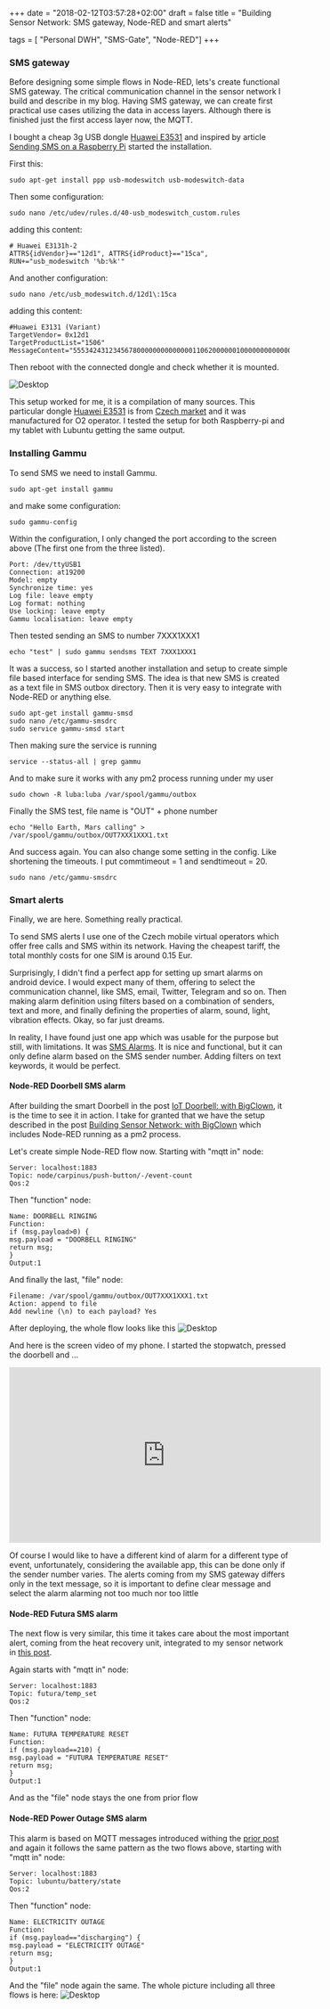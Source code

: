 +++
date = "2018-02-12T03:57:28+02:00"
draft = false
title = "Building Sensor Network: SMS gateway, Node-RED and smart alerts"

tags = [ "Personal DWH", "SMS-Gate", "Node-RED"]
+++

### SMS gateway
Before designing some simple flows in Node-RED, lets's create functional SMS gateway. The critical communication channel in the sensor network I build and describe in my blog. Having SMS gateway, we can create first practical use cases utilizing the data in access layers. Although there is finished just the first access layer now, the MQTT. 

I bought a cheap 3g USB dongle [Huawei E3531](https://consumer.huawei.com/en/mobile-broadband/e3531/specs/) and inspired by article [Sending SMS on a Raspberry Pi](https://escapologybb.com/send-sms-from-raspberry-pi/) started the installation.

First this:
```
sudo apt-get install ppp usb-modeswitch usb-modeswitch-data
```

Then some configuration:
```
sudo nano /etc/udev/rules.d/40-usb_modeswitch_custom.rules
```

adding this content:
```
# Huawei E3131h-2
ATTRS{idVendor}=="12d1", ATTRS{idProduct}=="15ca", RUN+="usb_modeswitch '%b:%k'"
```

And another configuration:
```
sudo nano /etc/usb_modeswitch.d/12d1\:15ca
```

adding this content:
```
#Huawei E3131 (Variant)
TargetVendor= 0x12d1
TargetProductList="1506"
MessageContent="55534243123456780000000000000011062000000100000000000000000000"
```

Then reboot with the connected dongle and check whether it is mounted.

![Desktop](/images/2018/02/3gdongle1.png)

This setup worked for me, it is a compilation of many sources. This particular dongle [Huawei E3531](https://consumer.huawei.com/en/mobile-broadband/e3531/specs/) is from [Czech market](https://modemy.heureka.cz/huawei-e3531/) and it was manufactured for O2 operator. I tested the setup for both Raspberry-pi and my tablet with Lubuntu getting the same output.

### Installing Gammu
To send SMS we need to install Gammu. 
```
sudo apt-get install gammu
```

and make some configuration:
```
sudo gammu-config
```

Within the configuration, I only changed the port according to the screen above (The first one from the three listed).
```
Port: /dev/ttyUSB1
Connection: at19200
Model: empty
Synchronize time: yes
Log file: leave empty
Log format: nothing
Use locking: leave empty
Gammu localisation: leave empty
```

Then tested sending an SMS to number 7XXX1XXX1
```
echo "test" | sudo gammu sendsms TEXT 7XXX1XXX1
```

It was a success, so I started another installation and setup to create simple file based interface for sending SMS. The idea is that new SMS is created as a text file in SMS outbox directory. Then it is very easy to integrate with Node-RED or anything else.

```
sudo apt-get install gammu-smsd
sudo nano /etc/gammu-smsdrc
sudo service gammu-smsd start
```

Then making sure the service is running
```
service --status-all | grep gammu
```

And to make sure it works with any pm2 process running under my user
```
sudo chown -R luba:luba /var/spool/gammu/outbox
```

Finally the SMS test, file name is "OUT" + phone number
```
echo "Hello Earth, Mars calling" > /var/spool/gammu/outbox/OUT7XXX1XXX1.txt
```

And success again. You can also change some setting in the config. Like shortening the timeouts. I put commtimeout = 1 and sendtimeout = 20.
```
sudo nano /etc/gammu-smsdrc
```


### Smart alerts
Finally, we are here. Something really practical. 

To send SMS alerts I use one of the Czech mobile virtual operators which offer free calls and SMS within its network. Having the cheapest tariff, the total monthly costs for one SIM is around 0.15 Eur. 

Surprisingly, I didn't find a perfect app for setting up smart alarms on android device. I would expect many of them, offering to select the communication channel, like SMS, email, Twitter, Telegram and so on. Then making alarm definition using filters based on a combination of senders, text and more, and finally defining the properties of alarm, sound, light, vibration effects. Okay, so far just dreams.

In reality, I have found just one app which was usable for the purpose but still, with limitations. It was [SMS Alarms](https://play.google.com/store/apps/details?id=com.unt.usms&hl=cs). It is nice and functional, but it can only define alarm based on the SMS sender number. Adding filters on text keywords, it would be perfect. 

#### Node-RED Doorbell SMS alarm
After building the smart Doorbell in the post [IoT Doorbell: with BigClown](/iot-doorbell-bc/), it is the time to see it in action. I take for granted that we have the setup described in the post [Building Sensor Network: with BigClown](/building-sensor-network-bc/) which includes Node-RED running as a pm2 process. 

Let's  create simple Node-RED flow now. Starting with "mqtt in" node:
```
Server: localhost:1883
Topic: node/carpinus/push-button/-/event-count
Qos:2
```

Then "function" node:
```
Name: DOORBELL RINGING
Function: 
if (msg.payload>0) {
msg.payload = "DOORBELL RINGING"
return msg;
}
Output:1
```

And finally the last, "file" node:
```
Filename: /var/spool/gammu/outbox/OUT7XXX1XXX1.txt
Action: append to file
Add newline (\n) to each payload? Yes
```

After deploying, the whole flow looks like this
![Desktop](/images/2018/02/flow1.png)

And here is the screen video of my phone. I started the stopwatch, pressed the doorbell and ...

<iframe width="560" height="315" src="https://www.youtube.com/embed/5yyMZo36UJE" frameborder="0" allow="autoplay; encrypted-media" allowfullscreen></iframe>

Of course I would like to have a different kind of alarm for a different type of event, unfortunately, considering the available app, this can be done only if the sender number varies. The alerts coming from my SMS gateway differs only in the text message, so it is important to define clear message and select the alarm alarming not too much nor too little

#### Node-RED Futura SMS alarm
The next flow  is very similar, this time it takes care about the most important alert, coming from the heat recovery unit, integrated to my sensor network in [this post](/building-sensor-network-futura/).

Again starts with "mqtt in" node:
```
Server: localhost:1883
Topic: futura/temp_set
Qos:2
```

Then "function" node:
```
Name: FUTURA TEMPERATURE RESET
Function: 
if (msg.payload==210) {
msg.payload = "FUTURA TEMPERATURE RESET"
return msg;
}
Output:1
```

And as the "file" node stays the one from prior flow

#### Node-RED Power Outage SMS alarm
This alarm is based on MQTT messages introduced withing the [prior post](/building-sensor-network-battery/) and again it follows the same pattern as the two flows above, starting with "mqtt in" node:
```
Server: localhost:1883
Topic: lubuntu/battery/state
Qos:2
```

Then "function" node:
```
Name: ELECTRICITY OUTAGE
Function: 
if (msg.payload=="discharging") {
msg.payload = "ELECTRICITY OUTAGE"
return msg;
}
Output:1
```

And the "file" node again the same. The whole picture including all three flows is here:
![Desktop](/images/2018/02/flow2.png)